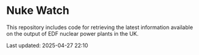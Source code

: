# Nuke Watch

This repository includes code for retrieving the latest information available on the output of EDF nuclear power plants in the UK.

Last updated: 2025-04-27 22:10